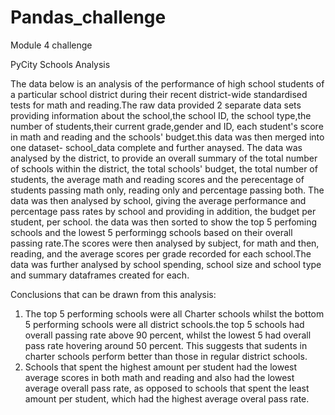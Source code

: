 # Pandas_challenge
Module 4 challenge

PyCity Schools Analysis

The data below is an analysis of the performance of high school students of a particular school district during their recent district-wide standardised tests for math and reading.The raw data provided 2 separate data sets providing information about the school,the school ID, the school type,the number of students,their current grade,gender and ID, each student's score in math and reading and the schools' budget.this data was then merged into one dataset- school_data complete and further anaysed. The data was analysed by the district, to provide an overall summary of the total number of schools within the district, the total schools' budget, the total number of students, the average math and reading scores and the perecentage of students passing math only, reading only and percentage passing both. The data was then analysed by school, giving the average performance and percentage pass rates by school and providing in addition, the budget per student, per school. the data was then sorted to show the top 5 perfoming schools and the lowest 5 performingg schools based on their overall passing rate.The scores were then analysed by subject, for math and then, reading, and the average scores per grade recorded for each school.The data was further analysed by school spending, school size and school type and summary dataframes created for each.

Conclusions that can be drawn from this analysis:

1. The top 5 performing schools were all Charter schools whilst the bottom 5 performing schools were all district schools.the top 5 schools had overall passing rate above 90 percent, whilst the lowest 5 had overall pass rate hovering around 50 percent. This suggests that sudents in charter schools perform better than those in regular district schools.
2. Schools that spent the highest amount per student had the lowest average scores in both math and reading and also had the lowest average overall pass rate, as opposed to schools that spent the least amount per student, which had the highest average overal pass rate.
